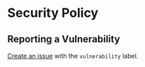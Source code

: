 # Security Policy

## Reporting a Vulnerability

[Create an issue](https://github.com/oakfinch/tsconfig/issues) with the `vulnerability` label.
